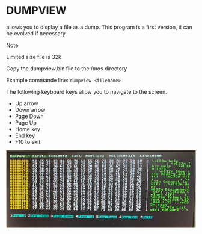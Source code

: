 # DUMPVIEW
allows you to display a file as a dump.
This program is a first version, it can be evolved if necessary.

>[!NOTE]
>Limited size file is 32k

Copy the dumpview.bin file to the /mos directory

Example commande line: `dumpview <filename>`

The following keyboard keys allow you to navigate to the screen.
* Up arrow
* Down arrow
* Page Down
* Page Up
* Home key
* End key
* F10 to exit


![Screenshot](assets/Capture.JPG)
